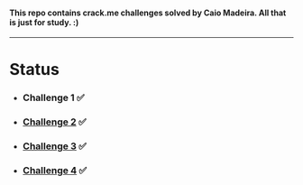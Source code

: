 #### This repo contains crack.me challenges solved by Caio Madeira. All that is just for study. :) 

---

# Status 
- ### Challenge 1 ✅
- ### [Challenge 2](https://crackmes.one/crackme/5c2acb8933c5d46a3882b8d4) ✅
- ### [Challenge 3](https://crackmes.one/crackme/5c1a939633c5d41e58e005d1) ✅  
- ### [Challenge 4]() ✅ 
